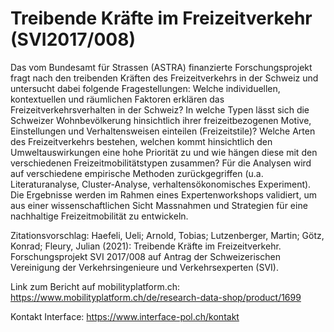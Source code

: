 # Treibende Kräfte im Freizeitverkehr (SVI2017/008)

Das vom Bundesamt für Strassen (ASTRA) finanzierte Forschungsprojekt fragt nach den treibenden Kräften des Freizeitverkehrs in der Schweiz und untersucht dabei folgende Fragestellungen: Welche individuellen, kontextuellen und räumlichen Faktoren erklären das Freizeitverkehrsverhalten in der Schweiz? In welche Typen lässt sich die Schweizer Wohnbevölkerung hinsichtlich ihrer freizeitbezogenen Motive, Einstellungen und Verhaltensweisen einteilen (Freizeitstile)? Welche Arten des Freizeitverkehrs bestehen, welchen kommt hinsichtlich den Umweltauswirkungen eine hohe Priorität zu und wie hängen diese mit den verschiedenen Freizeitmobilitätstypen zusammen? Für die Analysen wird auf verschiedene empirische Methoden zurückgegriffen (u.a. Literaturanalyse, Cluster-Analyse, verhaltensökonomisches Experiment). Die Ergebnisse werden im Rahmen eines Expertenworkshops validiert, um aus einer wissenschaftlichen Sicht Massnahmen und Strategien für eine nachhaltige Freizeitmobilität zu entwickeln.  

Zitationsvorschlag: Haefeli, Ueli; Arnold, Tobias; Lutzenberger, Martin; Götz, Konrad; Fleury, Julian (2021): Treibende Kräfte im Freizeitverkehr. Forschungsprojekt SVI 2017/008 auf Antrag der Schweizerischen Vereinigung der Verkehrsingenieure und Verkehrsexperten (SVI).

Link zum Bericht auf mobilityplatform.ch: https://www.mobilityplatform.ch/de/research-data-shop/product/1699

Kontakt Interface: https://www.interface-pol.ch/kontakt

